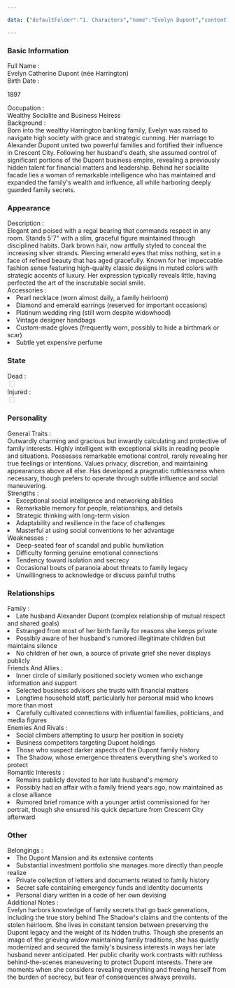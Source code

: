 ```yaml
---

data: {"defaultFolder":"1. Characters","name":"Evelyn Dupont","contentType":"","template":{"BasicInformation":{"FullName":{"value":"Evelyn Catherine Dupont (née Harrington)","type":"text"},"BirthDate":{"value":"<p>1897</p>","type":"text"},"DeathDate":{"value":null,"type":"text"},"Occupation":{"value":"Wealthy Socialite and Business Heiress","type":"text"},"Background":{"value":"Born into the wealthy Harrington banking family, Evelyn was raised to navigate high society with grace and strategic cunning. Her marriage to Alexander Dupont united two powerful families and fortified their influence in Crescent City. Following her husband's death, she assumed control of significant portions of the Dupont business empire, revealing a previously hidden talent for financial matters and leadership. Behind her socialite facade lies a woman of remarkable intelligence who has maintained and expanded the family's wealth and influence, all while harboring deeply guarded family secrets.","type":"textarea"}},"Appearance":{"Description":{"value":"Elegant and poised with a regal bearing that commands respect in any room. Stands 5'7\" with a slim, graceful figure maintained through disciplined habits. Dark brown hair, now artfully styled to conceal the increasing silver strands. Piercing emerald eyes that miss nothing, set in a face of refined beauty that has aged gracefully. Known for her impeccable fashion sense featuring high-quality classic designs in muted colors with strategic accents of luxury. Her expression typically reveals little, having perfected the art of the inscrutable social smile.","type":"textarea"},"Accessories":{"value":["Pearl necklace (worn almost daily, a family heirloom)","Diamond and emerald earrings (reserved for important occasions)","Platinum wedding ring (still worn despite widowhood)","Vintage designer handbags","Custom-made gloves (frequently worn, possibly to hide a birthmark or scar)","Subtle yet expensive perfume"],"type":"array:text"}},"State":{"Dead":{"value":false,"type":"boolean"},"Injured":{"value":false,"type":"boolean"}},"Personality":{"GeneralTraits":{"value":"Outwardly charming and gracious but inwardly calculating and protective of family interests. Highly intelligent with exceptional skills in reading people and situations. Possesses remarkable emotional control, rarely revealing her true feelings or intentions. Values privacy, discretion, and maintaining appearances above all else. Has developed a pragmatic ruthlessness when necessary, though prefers to operate through subtle influence and social maneuvering.","type":"textarea"},"Strengths":{"value":["Exceptional social intelligence and networking abilities","Remarkable memory for people, relationships, and details","Strategic thinking with long-term vision","Adaptability and resilience in the face of challenges","Masterful at using social conventions to her advantage"],"type":"array:text"},"Weaknesses":{"value":["Deep-seated fear of scandal and public humiliation","Difficulty forming genuine emotional connections","Tendency toward isolation and secrecy","Occasional bouts of paranoia about threats to family legacy","Unwillingness to acknowledge or discuss painful truths"],"type":"array:text"}},"Relationships":{"Family":{"value":["Late husband Alexander Dupont (complex relationship of mutual respect and shared goals)","Estranged from most of her birth family for reasons she keeps private","Possibly aware of her husband's rumored illegitimate children but maintains silence","No children of her own, a source of private grief she never displays publicly"],"type":"array:text"},"FriendsAndAllies":{"value":["Inner circle of similarly positioned society women who exchange information and support","Selected business advisors she trusts with financial matters","Longtime household staff, particularly her personal maid who knows more than most","Carefully cultivated connections with influential families, politicians, and media figures"],"type":"array:text"},"EnemiesAndRivals":{"value":["Social climbers attempting to usurp her position in society","Business competitors targeting Dupont holdings","Those who suspect darker aspects of the Dupont family history","The Shadow, whose emergence threatens everything she's worked to protect"],"type":"array:text"},"RomanticInterests":{"value":["Remains publicly devoted to her late husband's memory","Possibly had an affair with a family friend years ago, now maintained as a close alliance","Rumored brief romance with a younger artist commissioned for her portrait, though she ensured his quick departure from Crescent City afterward"],"type":"array:text"}},"Other":{"Belongings":{"value":["The Dupont Mansion and its extensive contents","Substantial investment portfolio she manages more directly than people realize","Private collection of letters and documents related to family history","Secret safe containing emergency funds and identity documents","Personal diary written in a code of her own devising"],"type":"array:text"},"AdditionalNotes":{"value":"Evelyn harbors knowledge of family secrets that go back generations, including the true story behind The Shadow's claims and the contents of the stolen heirloom. She lives in constant tension between preserving the Dupont legacy and the weight of its hidden truths. Though she presents an image of the grieving widow maintaining family traditions, she has quietly modernized and secured the family's business interests in ways her late husband never anticipated. Her public charity work contrasts with ruthless behind-the-scenes maneuvering to protect Dupont interests. There are moments when she considers revealing everything and freeing herself from the burden of secrecy, but fear of consequences always prevails.","type":"textarea"}}}}

---
```


<div class="section level-3"><h3 class="section-header">Basic Information</h3><div class="section-content"><div class="content-container"><div class="field-container field-type-text"><div class="field-label">Full Name : </div><div class="field-value text-value">Evelyn Catherine Dupont (née Harrington)</div></div><div class="field-container field-type-text"><div class="field-label">Birth Date : </div><div class="field-value text-value"><p>1897</p></div></div><div class="field-container field-type-text"><div class="field-label">Occupation : </div><div class="field-value text-value">Wealthy Socialite and Business Heiress</div></div><div class="field-container field-type-textarea"><div class="field-label">Background : </div><div class="field-value"><div class="content-creation-textarea">Born into the wealthy Harrington banking family, Evelyn was raised to navigate high society with grace and strategic cunning. Her marriage to Alexander Dupont united two powerful families and fortified their influence in Crescent City. Following her husband's death, she assumed control of significant portions of the Dupont business empire, revealing a previously hidden talent for financial matters and leadership. Behind her socialite facade lies a woman of remarkable intelligence who has maintained and expanded the family's wealth and influence, all while harboring deeply guarded family secrets.</div></div></div></div></div></div><div class="section-separator"></div><div class="section level-3"><h3 class="section-header">Appearance</h3><div class="section-content"><div class="content-container"><div class="field-container field-type-textarea"><div class="field-label">Description : </div><div class="field-value"><div class="content-creation-textarea">Elegant and poised with a regal bearing that commands respect in any room. Stands 5'7" with a slim, graceful figure maintained through disciplined habits. Dark brown hair, now artfully styled to conceal the increasing silver strands. Piercing emerald eyes that miss nothing, set in a face of refined beauty that has aged gracefully. Known for her impeccable fashion sense featuring high-quality classic designs in muted colors with strategic accents of luxury. Her expression typically reveals little, having perfected the art of the inscrutable social smile.</div></div></div><div class="field-container field-type-array:text"><div class="field-label">Accessories : </div><nav class="field-value array-container"><li class="array-item text-item">Pearl necklace (worn almost daily, a family heirloom)</li><li class="array-item text-item">Diamond and emerald earrings (reserved for important occasions)</li><li class="array-item text-item">Platinum wedding ring (still worn despite widowhood)</li><li class="array-item text-item">Vintage designer handbags</li><li class="array-item text-item">Custom-made gloves (frequently worn, possibly to hide a birthmark or scar)</li><li class="array-item text-item">Subtle yet expensive perfume</li></nav></div></div></div></div><div class="section-separator"></div><div class="section level-3"><h3 class="section-header">State</h3><div class="section-content"><div class="content-container"><div class="field-container field-type-boolean"><div class="field-label">Dead : </div><div class="field-value"><input type="checkbox" disabled="true"></div></div><div class="field-container field-type-boolean"><div class="field-label">Injured : </div><div class="field-value"><input type="checkbox" disabled="true"></div></div></div></div></div><div class="section-separator"></div><div class="section level-3"><h3 class="section-header">Personality</h3><div class="section-content"><div class="content-container"><div class="field-container field-type-textarea"><div class="field-label">General Traits : </div><div class="field-value"><div class="content-creation-textarea">Outwardly charming and gracious but inwardly calculating and protective of family interests. Highly intelligent with exceptional skills in reading people and situations. Possesses remarkable emotional control, rarely revealing her true feelings or intentions. Values privacy, discretion, and maintaining appearances above all else. Has developed a pragmatic ruthlessness when necessary, though prefers to operate through subtle influence and social maneuvering.</div></div></div><div class="field-container field-type-array:text"><div class="field-label">Strengths : </div><nav class="field-value array-container"><li class="array-item text-item">Exceptional social intelligence and networking abilities</li><li class="array-item text-item">Remarkable memory for people, relationships, and details</li><li class="array-item text-item">Strategic thinking with long-term vision</li><li class="array-item text-item">Adaptability and resilience in the face of challenges</li><li class="array-item text-item">Masterful at using social conventions to her advantage</li></nav></div><div class="field-container field-type-array:text"><div class="field-label">Weaknesses : </div><nav class="field-value array-container"><li class="array-item text-item">Deep-seated fear of scandal and public humiliation</li><li class="array-item text-item">Difficulty forming genuine emotional connections</li><li class="array-item text-item">Tendency toward isolation and secrecy</li><li class="array-item text-item">Occasional bouts of paranoia about threats to family legacy</li><li class="array-item text-item">Unwillingness to acknowledge or discuss painful truths</li></nav></div></div></div></div><div class="section-separator"></div><div class="section level-3"><h3 class="section-header">Relationships</h3><div class="section-content"><div class="content-container"><div class="field-container field-type-array:text"><div class="field-label">Family : </div><nav class="field-value array-container"><li class="array-item text-item">Late husband Alexander Dupont (complex relationship of mutual respect and shared goals)</li><li class="array-item text-item">Estranged from most of her birth family for reasons she keeps private</li><li class="array-item text-item">Possibly aware of her husband's rumored illegitimate children but maintains silence</li><li class="array-item text-item">No children of her own, a source of private grief she never displays publicly</li></nav></div><div class="field-container field-type-array:text"><div class="field-label">Friends And Allies : </div><nav class="field-value array-container"><li class="array-item text-item">Inner circle of similarly positioned society women who exchange information and support</li><li class="array-item text-item">Selected business advisors she trusts with financial matters</li><li class="array-item text-item">Longtime household staff, particularly her personal maid who knows more than most</li><li class="array-item text-item">Carefully cultivated connections with influential families, politicians, and media figures</li></nav></div><div class="field-container field-type-array:text"><div class="field-label">Enemies And Rivals : </div><nav class="field-value array-container"><li class="array-item text-item">Social climbers attempting to usurp her position in society</li><li class="array-item text-item">Business competitors targeting Dupont holdings</li><li class="array-item text-item">Those who suspect darker aspects of the Dupont family history</li><li class="array-item text-item">The Shadow, whose emergence threatens everything she's worked to protect</li></nav></div><div class="field-container field-type-array:text"><div class="field-label">Romantic Interests : </div><nav class="field-value array-container"><li class="array-item text-item">Remains publicly devoted to her late husband's memory</li><li class="array-item text-item">Possibly had an affair with a family friend years ago, now maintained as a close alliance</li><li class="array-item text-item">Rumored brief romance with a younger artist commissioned for her portrait, though she ensured his quick departure from Crescent City afterward</li></nav></div></div></div></div><div class="section-separator"></div><div class="section level-3"><h3 class="section-header">Other</h3><div class="section-content"><div class="content-container"><div class="field-container field-type-array:text"><div class="field-label">Belongings : </div><nav class="field-value array-container"><li class="array-item text-item">The Dupont Mansion and its extensive contents</li><li class="array-item text-item">Substantial investment portfolio she manages more directly than people realize</li><li class="array-item text-item">Private collection of letters and documents related to family history</li><li class="array-item text-item">Secret safe containing emergency funds and identity documents</li><li class="array-item text-item">Personal diary written in a code of her own devising</li></nav></div><div class="field-container field-type-textarea"><div class="field-label">Additional Notes : </div><div class="field-value"><div class="content-creation-textarea">Evelyn harbors knowledge of family secrets that go back generations, including the true story behind The Shadow's claims and the contents of the stolen heirloom. She lives in constant tension between preserving the Dupont legacy and the weight of its hidden truths. Though she presents an image of the grieving widow maintaining family traditions, she has quietly modernized and secured the family's business interests in ways her late husband never anticipated. Her public charity work contrasts with ruthless behind-the-scenes maneuvering to protect Dupont interests. There are moments when she considers revealing everything and freeing herself from the burden of secrecy, but fear of consequences always prevails.</div></div></div></div></div></div><div class="section-separator"></div>